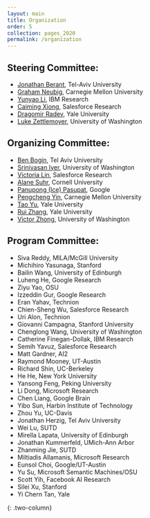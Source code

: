 ```yaml
---
layout: main
title: Organization
order: 5
collection: pages_2020
permalink: /organization
---
```

## Steering Committee:
- [Jonathan Berant](http://www.cs.tau.ac.il/~joberant/), Tel-Aviv University
- [Graham Neubig](http://www.phontron.com/), Carnegie Mellon University
- [Yunyao Li](https://researcher.watson.ibm.com/researcher/view.php?person=us-yunyaoli), IBM Research
- [Caiming Xiong](http://www.stat.ucla.edu/~caiming/), Salesforce Research
- [Dragomir Radev](https://www.cs.yale.edu/homes/radev/), Yale University
- [Luke Zettlemoyer](https://www.cs.washington.edu/people/faculty/lsz), University of Washington

## Organizing Committee:
- [Ben Bogin](https://benbogin.github.io/), Tel Aviv University 
- [Srinivasan Iyer](http://sriniiyer.github.io/), University of Washington
- [Victoria Lin](http://victorialin.net/), Salesforce Research
- [Alane Suhr](http://alanesuhr.com/), Cornell University
- [Panupong (Ice) Pasupat](https://ppasupat.github.io/), Google
- [Pengcheng Yin](http://pcyin.me/), Carnegie Mellon University
- [Tao Yu](https://taoyds.github.io/), Yale University
- [Rui Zhang](https://ryanzhumich.github.io/), Yale University
- [Victor Zhong](https://www.victorzhong.com/), University of Washington

## Program Committee:

- Siva Reddy, MILA/McGill University
- Michihiro Yasunaga, Stanford
- Bailin Wang, University of Edinburgh
- Luheng He, Google Research
- Ziyu Yao, OSU
- Izzeddin Gur, Google Research
- Eran Yahav, Technion
- Chien-Sheng Wu, Salesforce Research
- Uri Alon, Technion
- Giovanni Campagna, Stanford University
- Chenglong Wang, University of Washington
- Catherine Finegan-Dollak, IBM Research
- Semih Yavuz, Salesforce Research
- Matt Gardner, AI2
- Raymond Mooney, UT-Austin
- Richard Shin, UC-Berkeley
- He He, New York University
- Yansong Feng, Peking University
- Li Dong, Microsoft Research
- Chen Liang, Google Brain
- Yibo Sun, Harbin Institute of Technology
- Zhou Yu, UC-Davis
- Jonathan Herzig, Tel Aviv University
- Wei Lu, SUTD
- Mirella Lapata, University of Edinburgh
- Jonathan Kummerfeld, UMich-Ann Arbor
- Zhanming Jie, SUTD
- Miltiadis Allamanis, Microsoft Research
- Eunsol Choi, Google/UT-Austin
- Yu Su, Microsoft Semantic Machines/OSU
- Scott Yih, Facebook AI Research
- Silei Xu, Stanford
- Yi Chern Tan, Yale


{: .two-column}
